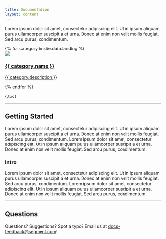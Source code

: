 ```yaml
---
title: Documentation
layout: content
---
```


Lorem ipsum dolor sit amet, consectetur adipiscing elit. Ut in ipsum aliquam purus ullamcorper suscipit a et urna. Donec at enim non velit mollis feugiat. Sed arcu purus, condimentum.

<div class="l-block-grid-collection">
{% for category in site.data.landing %}
  <a class="block-grid-item" href="{{site.baseurl}}/{{ category.name | downcase }}">
      <div class="logo">
        <img src="{{site.baseurl}}/assets/icons/home/{{ category.icon }}" />
      </div>
      <div class="content">
        <h3 class="title">{{ category.name }}</h3>
        <p class="description">{{ category.description }}</p>
      </div>
    </a>
  {% endfor %}
</div>

{:toc}

---

## Getting Started

Lorem ipsum dolor sit amet, consectetur adipiscing elit. Ut in ipsum aliquam purus ullamcorper suscipit a et urna. Donec at enim non velit mollis feugiat. Sed arcu purus, condimentum. Lorem ipsum dolor sit amet, consectetur adipiscing elit. Ut in ipsum aliquam purus ullamcorper suscipit a et urna. Donec at enim non velit mollis feugiat. Sed arcu purus, condimentum.

### Intro

Lorem ipsum dolor sit amet, consectetur adipiscing elit. Ut in ipsum aliquam purus ullamcorper suscipit a et urna. Donec at enim non velit mollis feugiat. Sed arcu purus, condimentum. Lorem ipsum dolor sit amet, consectetur adipiscing elit. Ut in ipsum aliquam purus ullamcorper suscipit a et urna. Donec at enim non velit mollis feugiat. Sed arcu purus, condimentum.

---

## Questions

Questions? Suggestions? Spot a typo? Email us at [docs-feedback@segment.com](mailto:docs-feedback@segment.com)!
